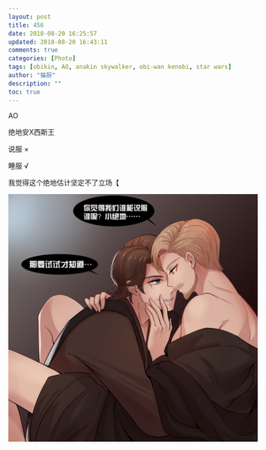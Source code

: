 ```yaml
---
layout: post
title: 456
date: 2018-08-20 16:25:57
updated: 2018-08-20 16:43:11
comments: true
categories: [Photo]
tags: [obikin, AO, anakin skywalker, obi-wan kenobi, star wars]
author: "猫厨"
description: ""
toc: true
---
```


<p>AO</p> 
<p>绝地安X西斯王</p> 
<p>说服&nbsp;&times;</p> 
<p>睡服&nbsp;√</p> 
<p>我觉得这个绝地估计坚定不了立场【</p>

![](https://raw.githubusercontent.com/alicewish/meowchain247/master/img_cVZNdzJtQk9JV2U5emV4WTN1MnovZ1VMamUwQm14WmR2YSs3aTJyckZYRi9HcVNnZEQ0NFZnPT0.jpg)